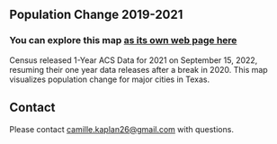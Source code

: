 ## Population Change 2019-2021

### You can explore this map [as its own web page here](https://cmlkap.github.io/population-change-texas-cities-2019-2021/)

Census released 1-Year ACS Data for 2021 on September 15, 2022, resuming their one year data releases after a break in 2020. This map visualizes population change for major cities in Texas. 

## Contact
Please contact camille.kaplan26@gmail.com with questions. 

